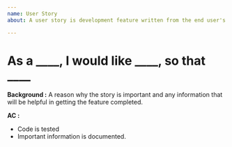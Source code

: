 ```yaml
---
name: User Story
about: A user story is development feature written from the end user's perspective.

---
```


# As a ____, I would like ____, so that ____

**Background :** A reason why the story is important and any information that will be helpful in getting the feature completed.

**AC :**
* Code is tested
* Important information is documented.
